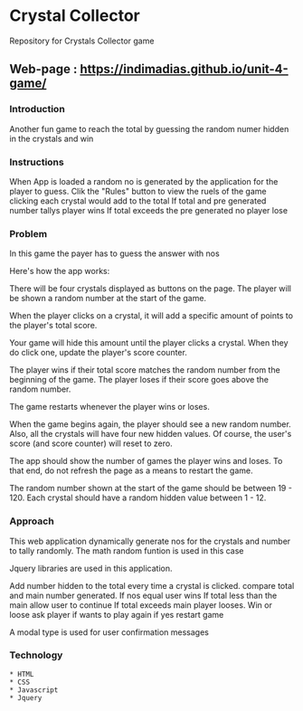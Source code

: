 # Crystal Collector
Repository for Crystals Collector game

## Web-page : https://indimadias.github.io/unit-4-game/

### Introduction

Another fun game to reach the total by guessing the random numer hidden in the crystals and win

### Instructions

When App is loaded a random no is generated by the application for the player to guess. 
Clik the "Rules" button to view the ruels of the game
clicking each crystal would add to the total
If total and pre generated number tallys player wins
If total exceeds the pre generated no player lose

### Problem

In this game the payer has to guess the answer with nos
 
Here's how the app works:


There will be four crystals displayed as buttons on the page.
The player will be shown a random number at the start of the game.

When the player clicks on a crystal, it will add a specific amount of points to the player's total score. 


Your game will hide this amount until the player clicks a crystal.
When they do click one, update the player's score counter.


The player wins if their total score matches the random number from the beginning of the game.
The player loses if their score goes above the random number.

The game restarts whenever the player wins or loses.


When the game begins again, the player should see a new random number. Also, all the crystals will have four new hidden values. Of course, the user's score (and score counter) will reset to zero.


The app should show the number of games the player wins and loses. To that end, do not refresh the page as a means to restart the game.

The random number shown at the start of the game should be between 19 - 120.
Each crystal should have a random hidden value between 1 - 12.

### Approach    

This web application dynamically generate nos for the crystals and number to tally randomly. 
The math random funtion is used in this case

Jquery libraries are used in this application. 

Add number hidden to the total every time a crystal is clicked.
compare total and main number generated.
If nos equal user wins
If total less than the main allow user to continue
If total exceeds main player looses. 
Win or loose ask player if wants to play again
if yes restart game

A modal type is used for user confirmation messages 


### Technology
    * HTML
    * CSS
    * Javascript
    * Jquery